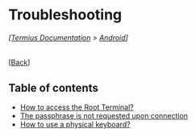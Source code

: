 # Troubleshooting
###### [[Termius Documentation](../../README.md) > [Android](../README.md)]

[[Back](../README.md)]

## Table of contents
* [How to access the Root Terminal?](can_I_access_the_root_terminal.md)
* [The passphrase is not requested upon connection](passphrase.md)
* [How to use a physical keyboard?](physical_keyboard.md)
